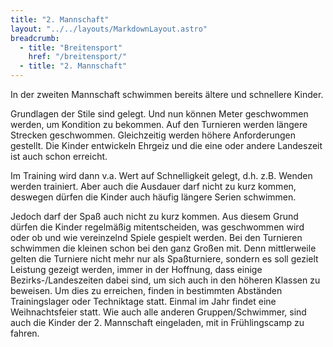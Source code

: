 ```yaml
---
title: "2. Mannschaft"
layout: "../../layouts/MarkdownLayout.astro"
breadcrumb:
  - title: "Breitensport"
    href: "/breitensport/"
  - title: "2. Mannschaft"
---
```


In der zweiten Mannschaft schwimmen bereits ältere und schnellere Kinder.

Grundlagen der Stile sind gelegt. Und nun können Meter geschwommen werden, um Kondition zu bekommen. Auf den Turnieren werden längere Strecken geschwommen. Gleichzeitig werden höhere Anforderungen gestellt. Die Kinder entwickeln Ehrgeiz und die eine oder andere Landeszeit ist auch schon erreicht.

Im Training wird dann v.a. Wert auf Schnelligkeit gelegt, d.h. z.B. Wenden werden trainiert. Aber auch die Ausdauer darf nicht zu kurz kommen, deswegen dürfen die Kinder auch häufig längere Serien schwimmen.

Jedoch darf der Spaß auch nicht zu kurz kommen. Aus diesem Grund dürfen die Kinder regelmäßig mitentscheiden, was geschwommen wird oder ob und wie vereinzelnd Spiele gespielt werden.
Bei den Turnieren schwimmen die kleinen schon bei den ganz Großen mit. Denn mittlerweile gelten die Turniere nicht mehr nur als Spaßturniere, sondern es soll gezielt Leistung gezeigt werden, immer in der Hoffnung, dass einige Bezirks-/Landeszeiten dabei sind, um sich auch in den höheren Klassen zu beweisen.
Um dies zu erreichen, finden in bestimmten Abständen Trainingslager oder Techniktage statt.
Einmal im Jahr findet eine Weihnachtsfeier statt. Wie auch alle anderen Gruppen/Schwimmer, sind auch die Kinder der 2. Mannschaft eingeladen, mit in Frühlingscamp zu fahren.
